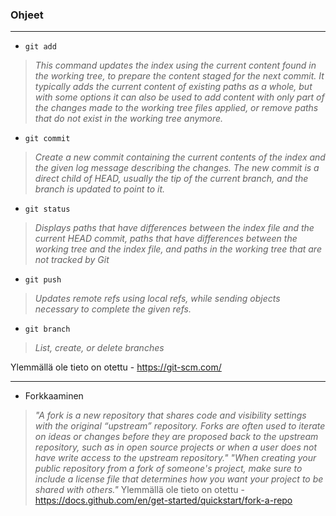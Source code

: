 ### **Ohjeet**

----

- ``git add``
> *This command updates the index using the current content found in the working tree, to prepare the content staged for the next commit. It typically adds the current content of existing paths as a whole, but with some options it can also be used to add content with only part of the changes made to the working tree files applied, or remove paths that do not exist in the working tree anymore.*

- ``git commit``
> *Create a new commit containing the current contents of the index and the given log message describing the changes. The new commit is a direct child of HEAD, usually the tip of the current branch, and the branch is updated to point to it.*

- ``git status``
> *Displays paths that have differences between the index file and the current HEAD commit, paths that have differences between the working tree and the index file, and paths in the working tree that are not tracked by Git*

- ``git push``
> *Updates remote refs using local refs, while sending objects necessary to complete the given refs.*

- ``git branch``
> *List, create, or delete branches*

Ylemmällä ole tieto on otettu - https://git-scm.com/

----

- Forkkaaminen
> *"A fork is a new repository that shares code and visibility settings with the original “upstream” repository. Forks are often used to iterate on ideas or changes before they are proposed back to the upstream repository, such as in open source projects or when a user does not have write access to the upstream repository." "When creating your public repository from a fork of someone's project, make sure to include a license file that determines how you want your project to be shared with others."* 
Ylemmällä ole tieto on otettu - https://docs.github.com/en/get-started/quickstart/fork-a-repo
